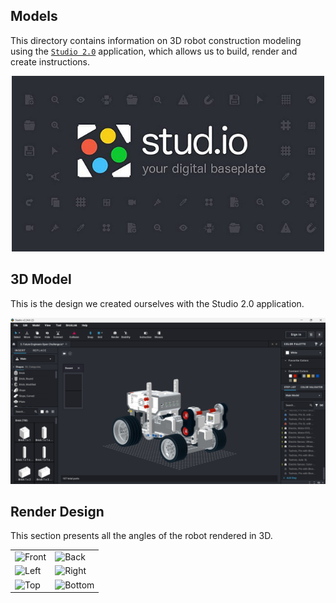 ## Models
This directory contains information on 3D robot construction modeling using the [`Studio 2.0`](https://www.bricklink.com/v3/studio/download.page) application, which allows us to build, render and create instructions.

<div style="text-align: center;">
  <img src="https://github.com/csvprobotica/Bender21Meraki/blob/main/models/Studio2.0.jpg" alt="Texto alternativo" width="500"/>
</div>


## 3D Model
This is the design we created ourselves with the Studio 2.0 application.

<div style="text-align: center;">
  <img src="https://github.com/csvprobotica/Bender21Meraki/blob/main/models/Modelado3D.png" alt="Texto alternativo" width="700"/>
</div>

## Render Design
This section presents all the angles of the robot rendered in 3D.

<table>
  <tr>
    <td><img src="https://github.com/csvprobotica/RoSGhost/blob/main/models/v3/Front.jpg" alt="Front" width="100"/></td>
    <td><img src="https://github.com/csvprobotica/RoSGhost/blob/main/models/v3/Back.jpg" alt="Back" width="100"/></td>
  </tr>
  <tr>
    <td><img src="https://github.com/csvprobotica/RoSGhost/blob/main/models/v3/Left.jpg" alt="Left" width="100"/></td>
    <td><img src="https://github.com/csvprobotica/RoSGhost/blob/main/models/v3/Right.jpg" alt="Right" width="100"/></td>
  </tr>
  <tr>
    <td><img src="https://github.com/csvprobotica/RoSGhost/blob/main/models/v3/Top.jpg" alt="Top" width="100"/></td>
    <td><img src="https://github.com/csvprobotica/RoSGhost/blob/main/models/v3/Bottom.jpg" alt="Bottom" width="100"/></td>
  </tr>
</table>

